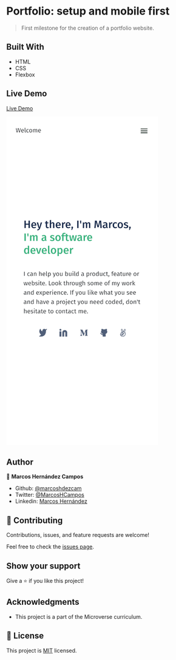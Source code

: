 # Portfolio: setup and mobile first

> First milestone for the creation of a portfolio website.

## Built With

- HTML
- CSS
- Flexbox

## Live Demo

[Live Demo](https://livedemo.com)

![Screenshot](screenshot.png)

## Author

👤 **Marcos Hernández Campos**

- Github: [@marcoshdezcam](https://github.com/marcoshdezcam)
- Twitter: [@MarcosHCampos](https://twitter.com/MarcosHCampos)
- Linkedin: [Marcos Hernández](https://linkedin.com/marcos-hernández-56058119a/)

## 🤝 Contributing

Contributions, issues, and feature requests are welcome!

Feel free to check the [issues page](../../issues/).

## Show your support

Give a ⭐️ if you like this project!

## Acknowledgments

- This project is a part of the Microverse curriculum.

## 📝 License

This project is [MIT](./LICENSE) licensed.
